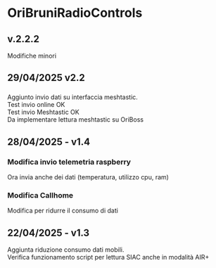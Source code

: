 # OriBruniRadioControls
## v.2.2.2
Modifiche minori
## 29/04/2025 v2.2
### 
Aggiunto invio dati su interfaccia meshtastic.  
Test invio online OK  
Test invio Meshtastic OK  
Da implementare lettura meshtastic su OriBoss
### 

## 28/04/2025 - v1.4
### Modifica invio telemetria raspberry 
Ora invia anche dei dati (temperatura, utilizzo cpu, ram)
### Modifica Callhome
Modifica per ridurre il consumo di dati

## 22/04/2025 - v1.3
Aggiunta riduzione consumo dati mobili.  
Verifica funzionamento script per lettura SIAC anche in modalità AIR+